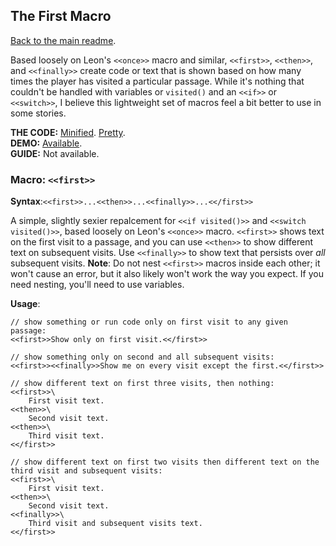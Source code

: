 ## The First Macro

[Back to the main readme](./README.md).

Based loosely on Leon's `<<once>>` macro and similar, `<<first>>`, `<<then>>`, and `<<finally>>` create code or text that is shown based on how many times the player has visited a particular passage. While it's nothing that couldn't be handled with variables or `visited()` and an `<<if>>` or `<<switch>>`, I believe this lightweight set of macros feel a bit better to use in some stories. 

**THE CODE:** [Minified](https://github.com/ChapelR/custom-macros-for-sugarcube-2/blob/master/scripts/minified/first-macro.min.js). [Pretty](https://github.com/ChapelR/custom-macros-for-sugarcube-2/blob/master/scripts/first-macro.js).  
**DEMO:** [Available](http://macros.twinelab.net/demo?macro=first).  
**GUIDE:** Not available.

### Macro: `<<first>>`

**Syntax**:`<<first>>...<<then>>...<<finally>>...<</first>>`

A simple, slightly sexier repalcement for `<<if visited()>>` and `<<switch visited()>>`, based loosely on Leon's `<<once>>` macro.  `<<first>>` shows text on the first visit to a passage, and you can use `<<then>>` to show different text on subsequent visits.  Use `<<finally>>` to show text that persists over *all* subsequent visits.  **Note**: Do not nest `<<first>>` macros inside each other; it won't cause an error, but it also likely won't work the way you expect.  If you need nesting, you'll need to use variables.

**Usage**:
```
// show something or run code only on first visit to any given passage:
<<first>>Show only on first visit.<</first>>

// show something only on second and all subsequent visits:
<<first>><<finally>>Show me on every visit except the first.<</first>> 

// show different text on first three visits, then nothing:
<<first>>\
	First visit text.
<<then>>\
	Second visit text.
<<then>>\
	Third visit text.
<</first>>

// show different text on first two visits then different text on the third visit and subsequent visits: 
<<first>>\
	First visit text.
<<then>>\
	Second visit text.
<<finally>>\
	Third visit and subsequent visits text.
<</first>>
```